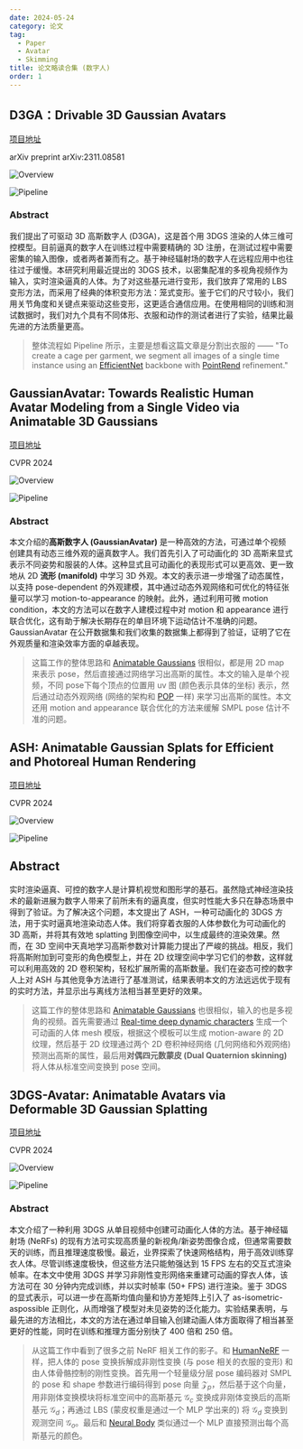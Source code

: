 ```yaml
---
date: 2024-05-24
category: 论文
tag:
  - Paper
  - Avatar
  - Skimming
title: 论文略读合集 (数字人)
order: 1
---
```


## D3GA：Drivable 3D Gaussian Avatars

[项目地址](https://zielon.github.io/d3ga/)

arXiv preprint arXiv:2311.08581

![Overview](https://rocyan.oss-cn-hangzhou.aliyuncs.com/blog/202406261143740.png)

![Pipeline](https://rocyan.oss-cn-hangzhou.aliyuncs.com/blog/202406261143918.png)

### Abstract

我们提出了可驱动 3D 高斯数字人 (D3GA)，这是首个用 3DGS 渲染的人体三维可控模型。目前逼真的数字人在训练过程中需要精确的 3D 注册，在测试过程中需要密集的输入图像，或者两者兼而有之。基于神经辐射场的数字人在远程应用中也往往过于缓慢。本研究利用最近提出的 3DGS 技术，以密集配准的多视角视频作为输入，实时渲染逼真的人体。为了对这些基元进行变形，我们放弃了常用的 LBS 变形方法，而采用了经典的体积变形方法：笼式变形。鉴于它们的尺寸较小，我们用关节角度和关键点来驱动这些变形，这更适合通信应用。在使用相同的训练和测试数据时，我们对九个具有不同体形、衣服和动作的测试者进行了实验，结果比最先进的方法质量更高。

> 整体流程如 Pipeline 所示，主要是想看这篇文章是分割出衣服的 —— "To create a cage per garment, we segment all images of a single time instance using an [EfficientNet][ref1] backbone with [PointRend][ref2] refinement."
>
> [ref1]: http://proceedings.mlr.press/v97/tan19a.html?ref=jina-ai-gmbh.ghost.io
> [ref2]:https://openaccess.thecvf.com/content_CVPR_2020/html/Kirillov_PointRend_Image_Segmentation_As_Rendering_CVPR_2020_paper.html

## GaussianAvatar: Towards Realistic Human Avatar Modeling from a Single Video via Animatable 3D Gaussians

[项目地址](https://huliangxiao.github.io/GaussianAvatar)

CVPR 2024

![Overview](https://rocyan.oss-cn-hangzhou.aliyuncs.com/blog/202407051530107.png)

![Pipeline](https://rocyan.oss-cn-hangzhou.aliyuncs.com/blog/202407051531677.png)

### Abstract

本文介绍的**高斯数字人 (GaussianAvatar)** 是一种高效的方法，可通过单个视频创建具有动态三维外观的逼真数字人。我们首先引入了可动画化的 3D 高斯来显式表示不同姿势和服装的人体。这种显式且可动画化的表现形式可以更高效、更一致地从 2D **流形 (manifold)** 中学习 3D 外观。本文的表示进一步增强了动态属性，以支持 pose-dependent 的外观建模，其中通过动态外观网络和可优化的特征张量可以学习 motion-to-appearance 的映射。此外，通过利用可微 motion condition，本文的方法可以在数字人建模过程中对 motion 和 appearance 进行联合优化，这有助于解决长期存在的单目环境下运动估计不准确的问题。GaussianAvatar 在公开数据集和我们收集的数据集上都得到了验证，证明了它在外观质量和渲染效率方面的卓越表现。

> 这篇工作的整体思路和 [Animatable Gaussians](Animatable-Gaussians.thml) 很相似，都是用 2D map 来表示 pose，然后直接通过网络学习出高斯的属性。本文的输入是单个视频，不同 pose下每个顶点的位置用 uv 图 (颜色表示具体的坐标) 表示，然后通过动态外观网络 (网络的架构和 [POP](https://openaccess.thecvf.com/content/ICCV2021/html/Ma_The_Power_of_Points_for_Modeling_Humans_in_Clothing_ICCV_2021_paper.html) 一样) 来学习出高斯的属性。本文还用 motion and appearance 联合优化的方法来缓解 SMPL pose 估计不准的问题。

## ASH: Animatable Gaussian Splats for Efficient and Photoreal Human Rendering

[项目地址](https://vcai.mpi-inf.mpg.de/projects/ash/)

CVPR 2024

![Overview](https://rocyan.oss-cn-hangzhou.aliyuncs.com/blog/202407051701353.png)

![Pipeline](https://rocyan.oss-cn-hangzhou.aliyuncs.com/blog/202407051701447.png)

## Abstract

实时渲染逼真、可控的数字人是计算机视觉和图形学的基石。虽然隐式神经渲染技术的最新进展为数字人带来了前所未有的逼真度，但实时性能大多只在静态场景中得到了验证。为了解决这个问题，本文提出了 ASH，一种可动画化的 3DGS 方法，用于实时逼真地渲染动态人体。我们将穿着衣服的人体参数化为可动画化的 3D 高斯，并将其有效地 splatting 到图像空间中，以生成最终的渲染效果。然而，在 3D 空间中天真地学习高斯参数对计算能力提出了严峻的挑战。相反，我们将高斯附加到可变形的角色模型上，并在 2D 纹理空间中学习它们的参数，这样就可以利用高效的 2D 卷积架构，轻松扩展所需的高斯数量。我们在姿态可控的数字人上对 ASH 与其他竞争方法进行了基准测试，结果表明本文的方法远远优于现有的实时方法，并显示出与离线方法相当甚至更好的效果。

> 这篇工作的整体思路和 [Animatable Gaussians](Animatable-Gaussians.thml) 也很相似，输入的也是多视角的视频。首先需要通过 [Real-time deep dynamic characters](https://dl.acm.org/doi/abs/10.1145/3450626.3459749) 生成一个可动画的人体 mesh 模版，根据这个模板可以生成 motion-aware 的 2D 纹理，然后基于 2D 纹理通过两个 2D 卷积神经网络 (几何网络和外观网络) 预测出高斯的属性，最后用**对偶四元数蒙皮 (Dual Quaternion skinning)** 将人体从标准空间变换到 pose 空间。

## 3DGS-Avatar: Animatable Avatars via Deformable 3D Gaussian Splatting

[项目地址](https://neuralbodies.github.io/3DGS-Avatar/index.html)

CVPR 2024

![Overview](https://rocyan.oss-cn-hangzhou.aliyuncs.com/blog/202407052119182.png)

![Pipeline](https://rocyan.oss-cn-hangzhou.aliyuncs.com/blog/202407052120368.png)

### Abstract

本文介绍了一种利用 3DGS 从单目视频中创建可动画化人体的方法。基于神经辐射场 (NeRFs) 的现有方法可实现高质量的新视角/新姿势图像合成，但通常需要数天的训练，而且推理速度极慢。最近，业界探索了快速网格结构，用于高效训练穿衣人体。尽管训练速度极快，但这些方法只能勉强达到 15 FPS 左右的交互式渲染帧率。在本文中使用 3DGS 并学习非刚性变形网络来重建可动画的穿衣人体，该方法可在 30 分钟内完成训练，并以实时帧率 (50+ FPS) 进行渲染。鉴于 3DGS 的显式表示，可以进一步在高斯均值向量和协方差矩阵上引入了 as-isometric-aspossible 正则化，从而增强了模型对未见姿势的泛化能力。实验结果表明，与最先进的方法相比，本文的方法在通过单目输入创建动画人体方面取得了相当甚至更好的性能，同时在训练和推理方面分别快了 400 倍和 250 倍。

> 从这篇工作中看到了很多之前 NeRF 相关工作的影子。和 [HumanNeRF](https://openaccess.thecvf.com/content/CVPR2022/html/Weng_HumanNeRF_Free-Viewpoint_Rendering_of_Moving_People_From_Monocular_Video_CVPR_2022_paper.html) 一样，把人体的 pose 变换拆解成非刚性变换 (与 pose 相关的衣服的变形) 和由人体骨骼控制的刚性变换。首先用一个轻量级分层 pose 编码器对 SMPL 的 pose 和 shape 参数进行编码得到 pose 向量 $\mathcal{Z}_p$，然后基于这个向量，用非刚体变换模块将标准空间中的高斯基元 $\mathcal{G}_c$ 变换成非刚体变换后的高斯基元 $\mathcal{G}_d$；再通过 LBS (蒙皮权重是通过一个 MLP 学出来的) 将 $\mathcal{G}_d$ 变换到观测空间 $\mathcal{G}_o$。最后和 [Neural Body](https://openaccess.thecvf.com/content/CVPR2021/html/Peng_Neural_Body_Implicit_Neural_Representations_With_Structured_Latent_Codes_for_CVPR_2021_paper.html) 类似通过一个 MLP 直接预测出每个高斯基元的颜色。
